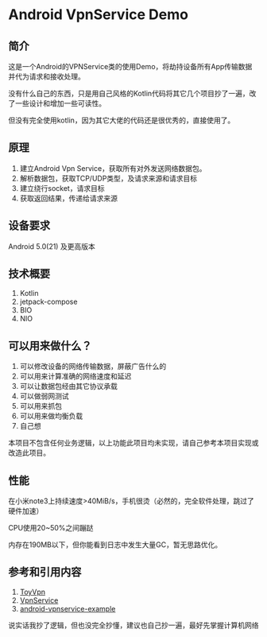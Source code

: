 # Android VpnService Demo

## 简介

这是一个Android的VPNService类的使用Demo，将劫持设备所有App传输数据并代为请求和接收处理。

没有什么自己的东西，只是用自己风格的Kotlin代码将其它几个项目抄了一遍，改了一些设计和增加一些可读性。

但没有完全使用kotlin，因为其它大佬的代码还是很优秀的，直接使用了。

## 原理

1. 建立Android Vpn Service，获取所有对外发送网络数据包。
2. 解析数据包，获取TCP/UDP类型，及请求来源和请求目标
3. 建立绕行socket，请求目标
4. 获取返回结果，传递给请求来源

## 设备要求

Android 5.0(21) 及更高版本

## 技术概要

1. Kotlin
2. jetpack-compose
3. BIO
4. NIO

## 可以用来做什么？

1. 可以修改设备的网络传输数据，屏蔽广告什么的
2. 可以用来计算准确的网络速度和延迟
3. 可以让数据包经由其它协议承载
4. 可以做弱网测试
5. 可以用来抓包
6. 可以用来做均衡负载
7. 自己想

本项目不包含任何业务逻辑，以上功能此项目均未实现，请自己参考本项目实现或改造此项目。

## 性能

在小米note3上持续速度>40MiB/s，手机很烫（必然的，完全软件处理，跳过了硬件加速）

CPU使用20~50%之间蹦跶

内存在190MB以下，但你能看到日志中发生大量GC，暂无思路优化。

## 参考和引用内容

1. [ToyVpn](https://android.googlesource.com/platform/development/+/master/samples/ToyVpn)
2. [VpnService](https://developer.android.google.cn/guide/topics/connectivity/vpn#lifecycle)
3. [android-vpnservice-example](https://github.com/mightofcode/android-vpnservice-example)

说实话我抄了逻辑，但也没完全抄懂，建议也自己抄一遍，最好先掌握计算机网络